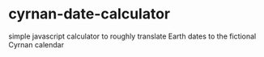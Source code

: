 # cyrnan-date-calculator
simple javascript calculator to roughly translate Earth dates to the fictional Cyrnan calendar
